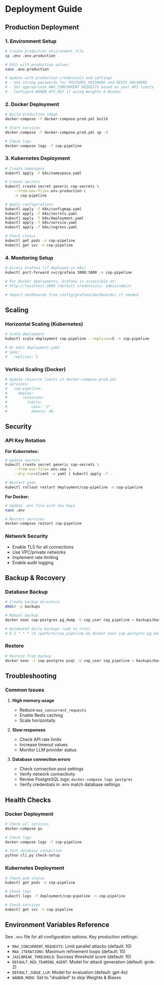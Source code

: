 # Deployment Guide

## Production Deployment

### 1. Environment Setup
```bash
# Create production environment file
cp .env .env.production

# Edit with production values
nano .env.production

# Update with production credentials and settings
# - Use strong passwords for POSTGRES_PASSWORD and REDIS_PASSWORD
# - Set appropriate MAX_CONCURRENT_REQUESTS based on your API limits
# - Configure WANDB_API_KEY if using Weights & Biases
```

### 2. Docker Deployment
```bash
# Build production image
docker-compose -f docker-compose.prod.yml build

# Start services
docker-compose -f docker-compose.prod.yml up -d

# Check logs
docker-compose logs -f cop-pipeline
```

### 3. Kubernetes Deployment
```bash
# Create namespace
kubectl apply -f k8s/namespace.yaml

# Create secrets
kubectl create secret generic cop-secrets \
    --from-env-file=.env.production \
    -n cop-pipeline

# Apply configurations
kubectl apply -f k8s/configmap.yaml
kubectl apply -f k8s/secrets.yaml
kubectl apply -f k8s/deployment.yaml
kubectl apply -f k8s/service.yaml
kubectl apply -f k8s/ingress.yaml

# Check status
kubectl get pods -n cop-pipeline
kubectl get svc -n cop-pipeline
```

### 4. Monitoring Setup
```bash
# Access Grafana (if deployed in k8s)
kubectl port-forward svc/grafana 3000:3000 -n cop-pipeline

# For Docker deployments, Grafana is accessible at:
# http://localhost:3000 (default credentials: admin/admin)

# Import dashboards from config/grafana/dashboards/ if needed
```

## Scaling

### Horizontal Scaling (Kubernetes)
```bash
# Scale deployment
kubectl scale deployment cop-pipeline --replicas=5 -n cop-pipeline

# Or edit deployment.yaml
# spec:
#   replicas: 5
```

### Vertical Scaling (Docker)
```bash
# Update resource limits in docker-compose.prod.yml
# services:
#   cop-pipeline:
#     deploy:
#       resources:
#         limits:
#           cpus: '2'
#           memory: 4G
```

## Security

### API Key Rotation

**For Kubernetes:**
```bash
# Update secrets
kubectl create secret generic cop-secrets \
    --from-env-file=.env.new \
    --dry-run=client -o yaml | kubectl apply -f -

# Restart pods
kubectl rollout restart deployment/cop-pipeline -n cop-pipeline
```

**For Docker:**
```bash
# Update .env file with new keys
nano .env

# Restart services
docker-compose restart cop-pipeline
```

### Network Security

- Enable TLS for all connections
- Use VPC/private networks
- Implement rate limiting
- Enable audit logging

## Backup & Recovery

### Database Backup
```bash
# Create backup directory
mkdir -p backups

# Manual backup
docker exec cop-postgres pg_dump -U cop_user cop_pipeline > backups/backup_$(date +%Y%m%d_%H%M%S).sql

# Automated daily backups (add to cron)
# 0 2 * * * cd /path/to/cop_pipeline && docker exec cop-postgres pg_dump -U cop_user cop_pipeline > backups/backup_$(date +\%Y\%m\%d).sql
```

### Restore
```bash
# Restore from backup
docker exec -i cop-postgres psql -U cop_user cop_pipeline < backups/backup_20241016.sql
```

## Troubleshooting

### Common Issues

1. **High memory usage**
   - Reduce `max_concurrent_requests`
   - Enable Redis caching
   - Scale horizontally

2. **Slow responses**
   - Check API rate limits
   - Increase timeout values
   - Monitor LLM provider status

3. **Database connection errors**
   - Check connection pool settings
   - Verify network connectivity
   - Review PostgreSQL logs: `docker-compose logs postgres`
   - Verify credentials in .env match database settings

## Health Checks

### Docker Deployment
```bash
# Check all services
docker-compose ps

# Check logs
docker-compose logs -f cop-pipeline

# Test database connection
python cli.py check-setup
```

### Kubernetes Deployment
```bash
# Check pod status
kubectl get pods -n cop-pipeline

# Check logs
kubectl logs -f deployment/cop-pipeline -n cop-pipeline

# Check services
kubectl get svc -n cop-pipeline
```

## Environment Variables Reference

See `.env` file for all configuration options. Key production settings:

- `MAX_CONCURRENT_REQUESTS`: Limit parallel attacks (default: 10)
- `MAX_ITERATIONS`: Maximum refinement loops (default: 10)
- `JAILBREAK_THRESHOLD`: Success threshold score (default: 10)
- `DEFAULT_RED_TEAMING_AGENT`: Model for attack generation (default: grok-2)
- `DEFAULT_JUDGE_LLM`: Model for evaluation (default: gpt-4o)
- `WANDB_MODE`: Set to "disabled" to skip Weights & Biases